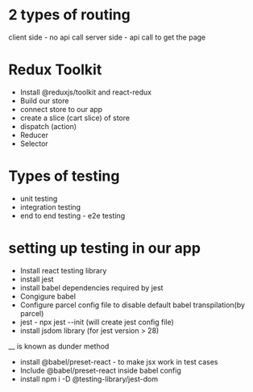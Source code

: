 # 2 types of routing

client side - no api call
server side - api call to get the page

# Redux Toolkit 
- Install @reduxjs/toolkit and react-redux
- Build our store 
- connect store to our app
- create a slice (cart slice) of store
- dispatch (action)
- Reducer
- Selector

#  Types of testing
- unit testing
- integration testing
- end to end testing - e2e testing

# setting up testing in our app
- Install react testing library
- install jest
- install babel dependencies required by jest
- Congigure babel
- Configure parcel config file to disable default babel transpilation(by parcel)
- jest - npx jest --init (will create jest config file)
- install jsdom library (for jest version > 28)

__ is known as dunder method
- install @babel/preset-react - to make jsx work in test cases
- Include @babel/preset-react inside babel config
- install npm i -D @testing-library/jest-dom